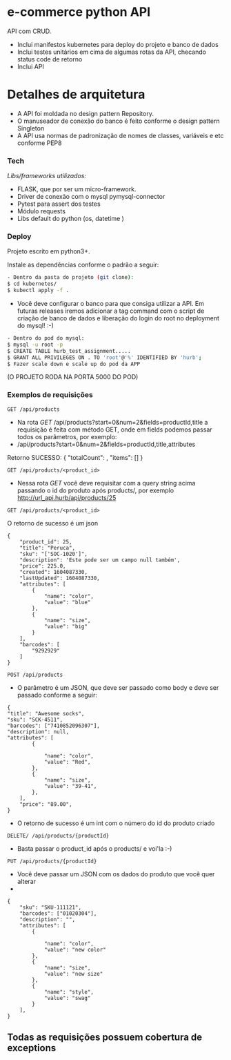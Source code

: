# e-commerce python API
API com CRUD.

  - Inclui manifestos kubernetes para deploy do projeto e banco de dados
  - Inclui testes unitários em cima de algumas rotas da API, checando status code de retorno
  - Inclui API

# Detalhes de arquitetura

  - A API foi moldada no design pattern Repository.
  - O manuseador de conexão do banco é feito conforme o design pattern Singleton
  - A API usa normas de padronização de nomes de classes, variáveis e etc conforme PEP8

### Tech
 *Libs/frameworks utilizados:*
  - FLASK, que por ser um micro-framework. 
  - Driver de conexão com o mysql pymysql-connector
  - Pytest para assert dos testes
  - Módulo requests
  - Libs default do python (os, datetime )

### Deploy
Projeto escrito em python3+.

Instale as dependências conforme o padrão a seguir:

```sh
- Dentro da pasta do projeto (git clone):
$ cd kubernetes/
$ kubectl apply -f .
```
- Você deve configurar o banco para que consiga utilizar a API. Em futuras releases iremos adicionar a tag command com o script de criação de banco de dados e liberação do login do root no deployment do mysql! :-)
```sh
- Dentro do pod do mysql:
$ mysql -u root -p
$ CREATE TABLE hurb_test_assignment.....
$ GRANT ALL PRIVILEGES ON . TO 'root'@'%' IDENTIFIED BY 'hurb';
$ Fazer scale down e scale up do pod da APP
```

(O PROJETO RODA NA PORTA 5000 DO POD)
### Exemplos de requisições
```GET /api/products```
* Na rota *GET* /api/products?start=0&num=2&fields=productId,title a requisição é feita com método GET, onde em fields podemos passar todos os parâmetros, por exemplo:
* /api/products?start=0&num=2&fields=productId,title,attributes

Retorno SUCESSO:
{
"totalCount"​: <int>​,
"items"​: [​<product>​]
}

```GET /api/products/<product_id>```

* Nessa rota *GET* você deve requisitar com a query string acima passando o id do produto após products/, por exemplo http://url_api.hurb/api/products/25

```GET /api/products/<product_id>```

O retorno de sucesso é um json
```
{
    "product_id": 25,
    "title": "Peruca",
    "sku": "['SOC-1020']",
    "description": 'Este pode ser um campo null também',
    "price": 225.0,
    "created": 1604087330,
    "lastUpdated": 1604087330,
    "attributes": [
        {
            "name": "color",
            "value": "blue"
        },
        {
            "name": "size",
            "value": "big"
        }
    ],
    "barcodes": [
        "9292929"
    ]
}
```

```POST​ /api/products```

- O parâmetro é um JSON, que deve ser passado como body e deve ser passado conforme a seguir:
```
{
​"title": "Awesome socks"​,
"sku"​: "SCK-4511"​,
"barcodes"​: [​"7410852096307"​],
​"description"​: null​,
​"attributes"​: [
        {
​
            "name"​: "color"​,
            "value"​: "Red"​,
        },
        {
​            "name": "size"​,
            "value"​: "39-41"​,
        },
    ],
    ​"price"​: "89.00"​,
}
```
- O retorno de sucesso é um int com o número do id do produto criado

```DELETE​/ /api/products/{productId}```

- Basta passar o product_id após o products/ e voi'la :-)

```PUT /api/products/{productId}```
- Você deve passar um JSON com os dados do produto que você quer alterar
- 
```
{
	"sku": "SKU-111121",
	"barcodes": ["01020304"],
	"description": "",
	"attributes": [
        {

            "name": "color",
            "value": "new color"
        },
        {
            "name": "size",
            "value": "new size"
        },
        {
            "name": "style",
            "value": "swag"
        }        
    ],
}
```

## Todas as requisições possuem cobertura de exceptions



